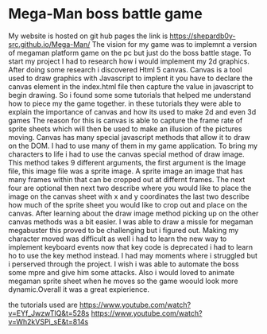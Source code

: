 # Mega-Man boss battle game

My website is hosted on git hub pages the link is https://shepardb0y-src.github.io/Mega-Man/
The vision for my game was to implemnt a version of megaman platform game on the pc but just do the boss battle stage.
To start my project I had to research how i would implement my 2d graphics. After doing some research i discovered Html 5 canvas. Canvas is a tool used to draw graphics with Javascript to implent it you have to declare the canvas element in the index.html file then capture the value in javascript to begin drawing.
So i found some some tutorials that helped me understand how to piece my the game together.
in these tutorials they were able to explain the importance of canvas and how its used to make 2d and even 3d games The reason for this is canvas is able to capture the frame rate of sprite sheets which will then be used to make an illusion of the pictures moving. Canvas has many special javascript methods that allow it to draw on the DOM.
I had to use many of them in my game application. To bring my characters to life i had to use the canvas special method of draw image. This method takes 9 different arguments, the first argument is the Image file, this image file was a sprite image. A sprite image an image that has many frames within that can be cropped out at differnt frames. The next four are optional then next two describe where you would like to place the image on the canvas sheet with x and y coordinates the last two describe how much of the sprite sheet you would like to crop out and place on the canvas.
After learning about the draw image method picking up on the other canvas methods was a bit easier. I was able to draw a missle for megaman megabuster this proved to be challenging but i figured out. Making my character moved was difficult as well i had to learn the new way to implement keyboard events now that key code is deprecated i had to learn ho to use the key method instead. I had may moments where i struggled but i perserved through the project. I wish i was able to automate the boss some mpre and give him some attacks. Also i would loved to animate megaman sprite sheet when he moves so the game woould look more dynamic.Overall it was a great expierience.


the tutorials used are 
https://www.youtube.com/watch?v=EYf_JwzwTlQ&t=528s
https://www.youtube.com/watch?v=Wh2kVSPi_sE&t=814s
